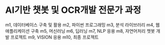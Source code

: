 # AI기반 챗봇 및 OCR개발 전문가 과정
m1, 데이터베이스 구축 및 활용
m2, 파이썬 프로그래밍
m3, 분석 라이브러리
m4, 웹 애플리케이션 구축
m5, 머신러닝
m6, 딥러닝
m7, NLP 응용
m8, 자연어처리 챗봇 개발 프로젝트
m9, VISION 응용
m10, 최종 프로젝트
